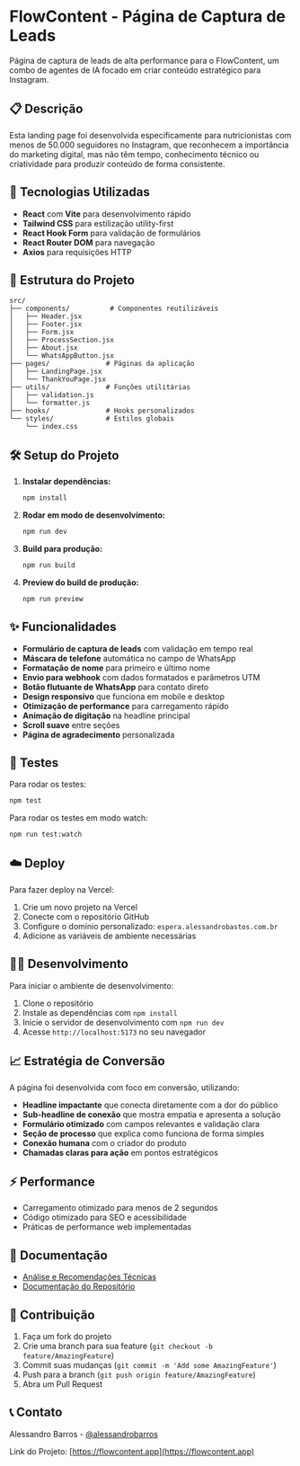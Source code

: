 # FlowContent - Página de Captura de Leads

Página de captura de leads de alta performance para o FlowContent, um combo de agentes de IA focado em criar conteúdo estratégico para Instagram.

## 📋 Descrição

Esta landing page foi desenvolvida especificamente para nutricionistas com menos de 50.000 seguidores no Instagram, que reconhecem a importância do marketing digital, mas não têm tempo, conhecimento técnico ou criatividade para produzir conteúdo de forma consistente.

## 🚀 Tecnologias Utilizadas

- **React** com **Vite** para desenvolvimento rápido
- **Tailwind CSS** para estilização utility-first
- **React Hook Form** para validação de formulários
- **React Router DOM** para navegação
- **Axios** para requisições HTTP

## 📁 Estrutura do Projeto

```
src/
├── components/          # Componentes reutilizáveis
│   ├── Header.jsx
│   ├── Footer.jsx
│   ├── Form.jsx
│   ├── ProcessSection.jsx
│   ├── About.jsx
│   └── WhatsAppButton.jsx
├── pages/              # Páginas da aplicação
│   ├── LandingPage.jsx
│   └── ThankYouPage.jsx
├── utils/              # Funções utilitárias
│   ├── validation.js
│   └── formatter.js
├── hooks/              # Hooks personalizados
└── styles/             # Estilos globais
    └── index.css
```

## 🛠️ Setup do Projeto

1. **Instalar dependências:**
   ```bash
   npm install
   ```

2. **Rodar em modo de desenvolvimento:**
   ```bash
   npm run dev
   ```

3. **Build para produção:**
   ```bash
   npm run build
   ```

4. **Preview do build de produção:**
   ```bash
   npm run preview
   ```

## ✨ Funcionalidades

- **Formulário de captura de leads** com validação em tempo real
- **Máscara de telefone** automática no campo de WhatsApp
- **Formatação de nome** para primeiro e último nome
- **Envio para webhook** com dados formatados e parâmetros UTM
- **Botão flutuante de WhatsApp** para contato direto
- **Design responsivo** que funciona em mobile e desktop
- **Otimização de performance** para carregamento rápido
- **Animação de digitação** na headline principal
- **Scroll suave** entre seções
- **Página de agradecimento** personalizada

## 🧪 Testes

Para rodar os testes:
```bash
npm test
```

Para rodar os testes em modo watch:
```bash
npm run test:watch
```

## ☁️ Deploy

Para fazer deploy na Vercel:

1. Crie um novo projeto na Vercel
2. Conecte com o repositório GitHub
3. Configure o domínio personalizado: `espera.alessandrobastos.com.br`
4. Adicione as variáveis de ambiente necessárias

## 👨‍💻 Desenvolvimento

Para iniciar o ambiente de desenvolvimento:

1. Clone o repositório
2. Instale as dependências com `npm install`
3. Inicie o servidor de desenvolvimento com `npm run dev`
4. Acesse `http://localhost:5173` no seu navegador

## 📈 Estratégia de Conversão

A página foi desenvolvida com foco em conversão, utilizando:

- **Headline impactante** que conecta diretamente com a dor do público
- **Sub-headline de conexão** que mostra empatia e apresenta a solução
- **Formulário otimizado** com campos relevantes e validação clara
- **Seção de processo** que explica como funciona de forma simples
- **Conexão humana** com o criador do produto
- **Chamadas claras para ação** em pontos estratégicos

## ⚡ Performance

- Carregamento otimizado para menos de 2 segundos
- Código otimizado para SEO e acessibilidade
- Práticas de performance web implementadas

## 📖 Documentação

- [Análise e Recomendações Técnicas](./docs/ANALISE_E_RECOMENDACOES.md)
- [Documentação do Repositório](./REPOSITORY.md)

## 🤝 Contribuição

1. Faça um fork do projeto
2. Crie uma branch para sua feature (`git checkout -b feature/AmazingFeature`)
3. Commit suas mudanças (`git commit -m 'Add some AmazingFeature'`)
4. Push para a branch (`git push origin feature/AmazingFeature`)
5. Abra um Pull Request

## 📞 Contato

Alessandro Barros - [@alessandrobarros](https://twitter.com/alessandrobarros)

Link do Projeto: [https://flowcontent.app](https://flowcontent.app)
